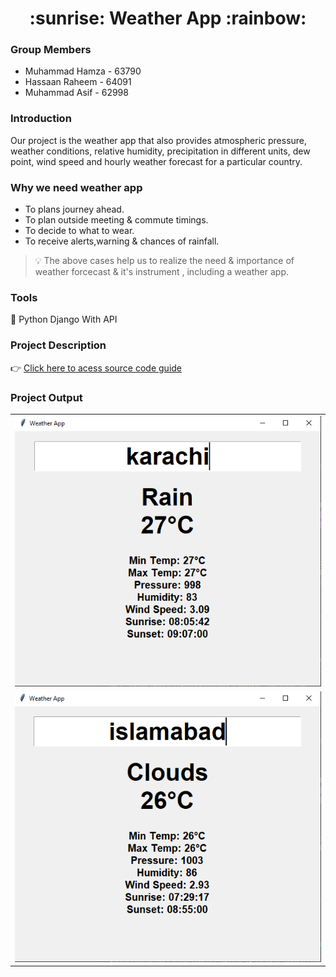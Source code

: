 <h1 align="center" >
:sunrise: Weather App :rainbow:
</h1>

### Group Members  
* Muhammad Hamza - 63790
* Hassaan Raheem - 64091
* Muhammad Asif - 62998
  
  
### Introduction
<p>
Our project is the weather app that also provides atmospheric pressure,
weather conditions, relative humidity, precipitation in different units, dew
point, wind speed and hourly weather forecast for a particular country.
</p>

### Why we need weather app
* To plans journey ahead.
* To plan outside meeting & commute timings.
* To decide to what to wear.
* To receive alerts,warning & chances of rainfall.

> :bulb: The above cases help us to realize the need & importance of weather forcecast & it's instrument , including a weather app.


### Tools
:snake: Python Django With API

### Project Description
:point_right:
<a href="https://jamboard.google.com/d/15Q7sP8d7AS2NPxQTVtjpY7Jum4Zj8NixYvOdhHKSpTI/edit?usp=sharing">Click here to acess source code guide</a>

### Project Output

<table>
  <tr>
    <td>
      <img src="https://github.com/hamzaa639/hamzaa639/blob/main/2.PNG"" >
    </td>
  </tr>
    <td>
      <img src="https://github.com/hamzaa639/hamzaa639/blob/main/1.PNG" >
    </td
</tr>
</table>
